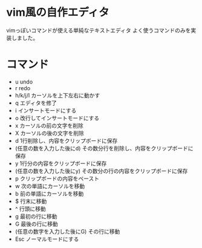 # vim風の自作エディタ
vimっぽいコマンドが使える単純なテキストエディタ
よく使うコマンドのみを実装しました。

# コマンド
- u undo
- r redo
- h/k/j/l カーソルを上下左右に動かす
- q エディタを修了
- i インサートモードにする
- o 改行してインサートモードにする
- x カーソルの前の文字を削除
- X カーソルの後の文字を削除
- d 1行削除し、内容をクリップボードに保存
- (任意の数を入力した後にd) その数分行を削除し、内容をクリップボードに保存
- y 1行分の内容をクリップボードに保存
- (任意の数を入力した後にy) その数分の行の内容をクリップボードに保存
- p クリップボードの内容をペースト
- w 次の単語にカーソルを移動
- b 前の単語にカーソルを移動
- $ 行末に移動
- ^ 行頭に移動
- g 最初の行に移動
- G 最後の行に移動
- (任意の数字を入力した後にG) その行に移動
- Esc ノーマルモードにする
